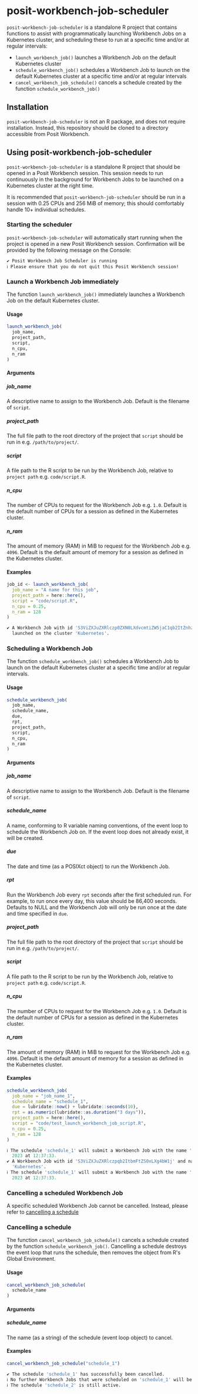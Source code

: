 # posit-workbench-job-scheduler

`posit-workbench-job-scheduler` is a standalone R project that contains functions to assist with programmatically launching Workbench Jobs on a Kubernetes cluster, and scheduling these to run at a specific time and/or at regular intervals:

* `launch_workbench_job()` launches a Workbench Job on the default Kubernetes cluster
* `schedule_workbench_job()` schedules a Workbench Job to launch on the default Kubernetes cluster at a specific time and/or at regular intervals
* `cancel_workbench_job_schedule()` cancels a schedule created by the function `schedule_workbench_job()`

## Installation

`posit-workbench-job-scheduler` is not an R package, and does not require installation.  Instead, this repository should be cloned to a directory accessible from Posit Workbench.

## Using posit-workbench-job-scheduler

`posit-workbench-job-scheduler` is a standalone R project that should be opened in a Posit Workbench session.  This session needs to run continuously in the background for Workbench Jobs to be launched on a Kubernetes cluster at the right time.

It is recommended that `posit-workbench-job-scheduler` should be run in a session with 0.25 CPUs and 256 MiB of memory; this should comfortably handle 10+ individual schedules.

### Starting the scheduler

`posit-workbench-job-scheduler` will automatically start running when the project is opened in a new Posit Workbench session.  Confirmation will be provided by the following message on the Console:

```
✔ Posit Workbench Job Scheduler is running
ℹ Please ensure that you do not quit this Posit Workbench session!
```

### Launch a Workbench Job immediately

The function `launch_workbench_job()` immediately launches a Workbench Job on the default Kubernetes cluster.

#### Usage

```R
launch_workbench_job(
  job_name,
  project_path,
  script,
  n_cpu,
  n_ram
)
```

#### Arguments

##### job_name

A descriptive name to assign to the Workbench Job.  Default is the filename of `script`.

##### project_path

The full file path to the root directory of the project that `script` should be run in e.g. `/path/to/project/`.

##### script

A file path to the R script to be run by the Workbench Job, relative to `project path` e.g. `code/script.R`.

##### n_cpu

The number of CPUs to request for the Workbench Job e.g. `1.0`.  Default is the default number of CPUs for a session as defined in the Kubernetes cluster.

##### n_ram

The amount of memory (RAM) in MiB to request for the Workbench Job e.g. `4096`. Default is the default amount of memory for a session as defined in the Kubernetes cluster.

#### Examples

```R
job_id <- launch_workbench_job(
  job_name = "A name for this job",
  project_path = here::here(),
  script = "code/script.R",
  n_cpu = 0.25,
  n_ram = 128
)

✔ A Workbench Job with id 'S3ViZXJuZXRlczp0ZXN0LXdvcmtiZW5jaC1qb2ItZnhzOWg=' and name 'A name for this job' has been
  launched on the cluster 'Kubernetes'.
```

### Scheduling a Workbench Job

The function `schedule_workbench_job()` schedules a Workbench Job to launch on the default Kubernetes cluster at a specific time and/or at regular intervals.

#### Usage

```R
schedule_workbench_job(
  job_name,
  schedule_name,
  due,
  rpt,
  project_path,
  script,
  n_cpu,
  n_ram
)
```

#### Arguments

##### job_name

A descriptive name to assign to the Workbench Job.  Default is the filename of `script`.

##### schedule_name

A name, conforming to R variable naming conventions, of the event loop to schedule the Workbench Job on.  If the event loop does not already exist, it will be created.

##### due

The date and time (as a POSIXct object) to run the Workbench Job.

##### rpt

Run the Workbench Job every `rpt` seconds after the first scheduled run.  For example, to run once every day, this value should be 86,400 seconds.  Defaults to NULL and the Workbench Job will only be run once at the date and time specified in `due`.

##### project_path

The full file path to the root directory of the project that `script` should be run in e.g. `/path/to/project/`.

##### script

A file path to the R script to be run by the Workbench Job, relative to `project path` e.g. `code/script.R`.

##### n_cpu

The number of CPUs to request for the Workbench Job e.g. `1.0`.  Default is the default number of CPUs for a session as defined in the Kubernetes cluster.

##### n_ram

The amount of memory (RAM) in MiB to request for the Workbench Job e.g. `4096`. Default is the default amount of memory for a session as defined in the Kubernetes cluster.

#### Examples

```R
schedule_workbench_job(
  job_name = "job_name_1",
  schedule_name = "schedule_1",
  due = lubridate::now() + lubridate::seconds(10),
  rpt = as.numeric(lubridate::as.duration("3 days")),
  project_path = here::here(),
  script = "code/test_launch_workbench_job_script.R",
  n_cpu = 0.25,
  n_ram = 128
)

ℹ The schedule 'schedule_1' will submit a Workbench Job with the name 'job_name_1' to be launched on Friday 13 January
  2023 at 12:37:33.
✔ A Workbench Job with id 'S3ViZXJuZXRlczpqb2ItbmFtZS0xLXg4bW1j' and name 'job_name_1' has been launched on the cluster
  'Kubernetes'.
ℹ The schedule 'schedule_1' will submit a Workbench Job with the name 'job_name_1' to be launched on Monday 16 January
  2023 at 12:37:33.
```

### Cancelling a scheduled Workbench Job

A specific scheduled Workbench Job cannot be cancelled.  Instead, please refer to [cancelling a schedule](#cancelling-a-schedule)

### Cancelling a schedule

The function `cancel_workbench_job_schedule()` cancels a schedule created by the function `schedule_workbench_job()`.  Cancelling a schedule destroys the event loop that runs the schedule, then removes the object from R's Global Environment.

#### Usage

```R
cancel_workbench_job_schedule(
  schedule_name
)
```

#### Arguments

##### schedule_name

The name (as a string) of the schedule (event loop object) to cancel.

#### Examples

```R
cancel_workbench_job_schedule("schedule_1")

✔ The schedule 'schedule_1' has successfully been cancelled.
ℹ No further Workbench Jobs that were scheduled on 'schedule_1' will be launched.
ℹ The schedule 'schedule_2' is still active.
```
